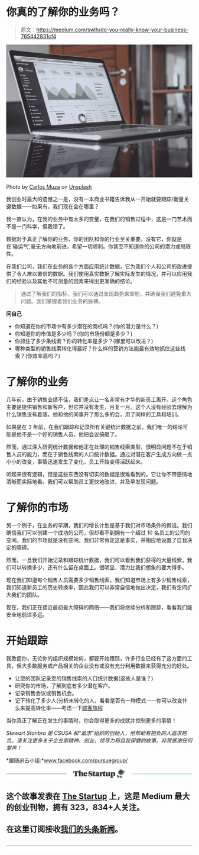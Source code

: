 # 你真的了解你的业务吗？

> 原文：<https://medium.com/swlh/do-you-really-know-your-business-765442831cf4>

![](img/27f18382048e56cae4074b29515cd98b.png)

Photo by [Carlos Muza](https://unsplash.com/photos/hpjSkU2UYSU?utm_source=unsplash&utm_medium=referral&utm_content=creditCopyText) on [Unsplash](https://unsplash.com/search/photos/stats?utm_source=unsplash&utm_medium=referral&utm_content=creditCopyText)

我创业时最大的遗憾之一是，没有一本商业书籍告诉我从一开始就要跟踪/衡量关键数据——如果有，我们现在会在哪里？

我一直认为，在我的业务中有太多的变量，在我们的销售过程中，这是一门艺术而不是一门科学，但我错了。

数据对于真正了解你的业务、你的团队和你的行业至关重要。没有它，你就是在‘碰运气’,毫无方向地前进，希望一切顺利。你甚至不知道你的公司的潜力或局限性。

在我们公司，我们在业务的各个方面应用统计数据，它为我们个人和公司的改进提供了令人难以置信的数据。我们使用真实数据了解实际发生的情况，并可以应用我们的经验以及其他不可测量的因素来得出更准确的结论。

> 通过了解我们的指标，我们可以通过发现趋势来掌舵，并确保我们避免重大问题。我们掌握着我们业务的脉搏。

**问自己**

*   你知道在你的市场中有多少潜在的商机吗？(你的潜力是什么？)
*   你知道你的市值是多少吗？(你的市场份额是多少？)
*   你抓住了多少条线索？你的转化率是多少？(哪里可以改进？)
*   哪种类型的销售线索转化得最好？什么样的营销方法能最有效地抓住这些线索？(你效率高吗？)

# **了解你的业务**

几年前，由于销售业绩不佳，我们差点让一名非常有才华的新员工离开。这个角色主要是提供销售和新客户，但它并没有发生，月复一月。这个人没有经验去理解为什么销售没有着落，他和他的同事开了那么多的会，用了同样的工具和培训。

如果是在 3 年前，在我们跟踪和记录所有关键统计数据之前，我们唯一的结论可能是他不是一个好的销售人员，他把会议搞砸了。

然而，通过深入研究统计数据和他正在处理的销售线索类型，很明显问题不在于销售人员的能力，而在于销售线索的人口统计数据。通过对潜在客户生成方向做一点小小的改变，事情迅速发生了变化，员工开始变得活跃起来。

听起来很有逻辑，但是这些东西没有切实的数据是很难看到的。它让你不带感情地清晰而实际地看。我们可以帮助员工更快地改进，并及早发现问题。

# **了解你的市场**

另一个例子，在业务的早期，我们的增长计划是基于我们对市场条件的假设。我们确信我们可以创建一个成功的公司，但却看不到拥有一个超过 10 名员工的公司的空间。我们的市场就是没有空间。我们非常肯定这是事实，并相应地设置了自我决定的障碍。

然而，一旦我们开始记录和跟踪统计数据，我们可以看到我们获得的大量线索，我们可以转换多少，还有什么留在桌面上。很明显，潜力比我们想象的要大得多。

现在我们知道每个销售人员需要多少销售线索，我们知道市场上有多少销售线索，我们知道新员工的历史转换率，因此我们可以非常自信地做出决定，我们有空间扩大我们的团队。

现在，我们正在接近最初最大障碍的两倍——我们将继续分析和跟踪，看看我们能安全地前进多远。

# **开始跟踪**

我敦促你，无论你的组织规模如何，都要开始跟踪，许多行业已经有了这方面的工具，但大多数服务或产品相关的企业没有或没有充分利用数据来获得充分的好处。

*   让您的团队记录您的销售线索的人口统计数据(这些人是谁？)
*   研究你的市场，了解到底有多少潜在客户。
*   记录销售会议或销售机会。
*   记下转化了多少人(分析未转化的人，看看是否有一种模式——你可以改变什么来提高转化率——考虑一下[顾客旅程](/swlh/4-ways-to-improve-customer-experience-more-sales-708fd1e2d191)

当你真正了解正在发生的事情时，你会取得更多的成就并控制更多的事情！

*Stewart Stanbra 是 CSUSA 和“追求”组织的创始人，他帮助有抱负的人追求抱负。请关注更多关于企业家精神、创业、领导力和自我保健的故事。非常感谢任何掌声！*

*跟随追击小组:*www.facebook.com/pursuegroup/

[![](img/308a8d84fb9b2fab43d66c117fcc4bb4.png)](https://medium.com/swlh)

## 这个故事发表在 [The Startup](https://medium.com/swlh) 上，这是 Medium 最大的创业刊物，拥有 323，834+人关注。

## 在这里订阅接收[我们的头条新闻](http://growthsupply.com/the-startup-newsletter/)。

[![](img/b0164736ea17a63403e660de5dedf91a.png)](https://medium.com/swlh)
